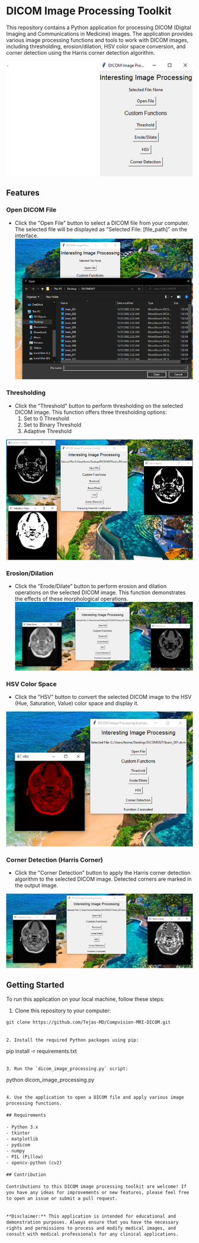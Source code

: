 # DICOM Image Processing Toolkit

This repository contains a Python application for processing DICOM (Digital Imaging and Communications in Medicine) images. The application provides various image processing functions and tools to work with DICOM images, including thresholding, erosion/dilation, HSV color space conversion, and corner detection using the Harris corner detection algorithm.

![mainui](screenshots/mainui.png)

## Features

### Open DICOM File
- Click the "Open File" button to select a DICOM file from your computer. The selected file will be displayed as "Selected File: [file_path]" on the interface.
![Open-File](screenshots/open-file.png)

### Thresholding
- Click the "Threshold" button to perform thresholding on the selected DICOM image. This function offers three thresholding options:
    1. Set to 0 Threshold
    2. Set to Binary Threshold
    3. Adaptive Threshold

![Threshold](screenshots/threshold.png)

### Erosion/Dilation
- Click the "Erode/Dilate" button to perform erosion and dilation operations on the selected DICOM image. This function demonstrates the effects of these morphological operations.
![Erode/Dilate](screenshots/ErodeDilate.png)


### HSV Color Space
- Click the "HSV" button to convert the selected DICOM image to the HSV (Hue, Saturation, Value) color space and display it.

![hsvspace](screenshots/hsvspace.png)


### Corner Detection (Harris Corner)
- Click the "Corner Detection" button to apply the Harris corner detection algorithm to the selected DICOM image. Detected corners are marked in the output image.

![Harris Corner Detection](screenshots/harriscorner.png)


## Getting Started

To run this application on your local machine, follow these steps:

1. Clone this repository to your computer:

```
git clone https://github.com/Tejas-MD/Compvision-MRI-DICOM.git


2. Install the required Python packages using pip:

```
pip install -r requirements.txt
```

3. Run the `dicom_image_processing.py` script:

```
python dicom_image_processing.py
```

4. Use the application to open a DICOM file and apply various image processing functions.

## Requirements

- Python 3.x
- tkinter
- matplotlib
- pydicom
- numpy
- PIL (Pillow)
- opencv-python (cv2)

## Contribution

Contributions to this DICOM image processing toolkit are welcome! If you have any ideas for improvements or new features, please feel free to open an issue or submit a pull request.


**Disclaimer:** This application is intended for educational and demonstration purposes. Always ensure that you have the necessary rights and permissions to process and modify medical images, and consult with medical professionals for any clinical applications.


